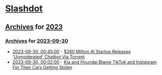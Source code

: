 # [Slashdot](../../../README.md)

## [Archives](../../index.md) for [2023](../index.md)

### [Archives](../../index.md) for [2023-09-30](index.md)

* [2023-09-30, 00:45:00](https://slashdot.org/story/23/09/29/2024216/260-million-ai-startup-releases-unmoderated-chatbot-via-torrent?utm_source=rss1.0mainlinkanon&utm_medium=feed) - [$260 Million AI Startup Releases 'Unmoderated' Chatbot Via Torrent](https://slashdot.org/story/23/09/29/2024216/260-million-ai-startup-releases-unmoderated-chatbot-via-torrent?utm_source=rss1.0mainlinkanon&utm_medium=feed)
* [2023-09-30, 00:02:00](https://tech.slashdot.org/story/23/09/29/2014250/kia-and-hyundai-blame-tiktok-and-instagram-for-their-cars-getting-stolen?utm_source=rss1.0mainlinkanon&utm_medium=feed) - [Kia and Hyundai Blame TikTok and Instagram For Their Cars Getting Stolen](https://tech.slashdot.org/story/23/09/29/2014250/kia-and-hyundai-blame-tiktok-and-instagram-for-their-cars-getting-stolen?utm_source=rss1.0mainlinkanon&utm_medium=feed)
